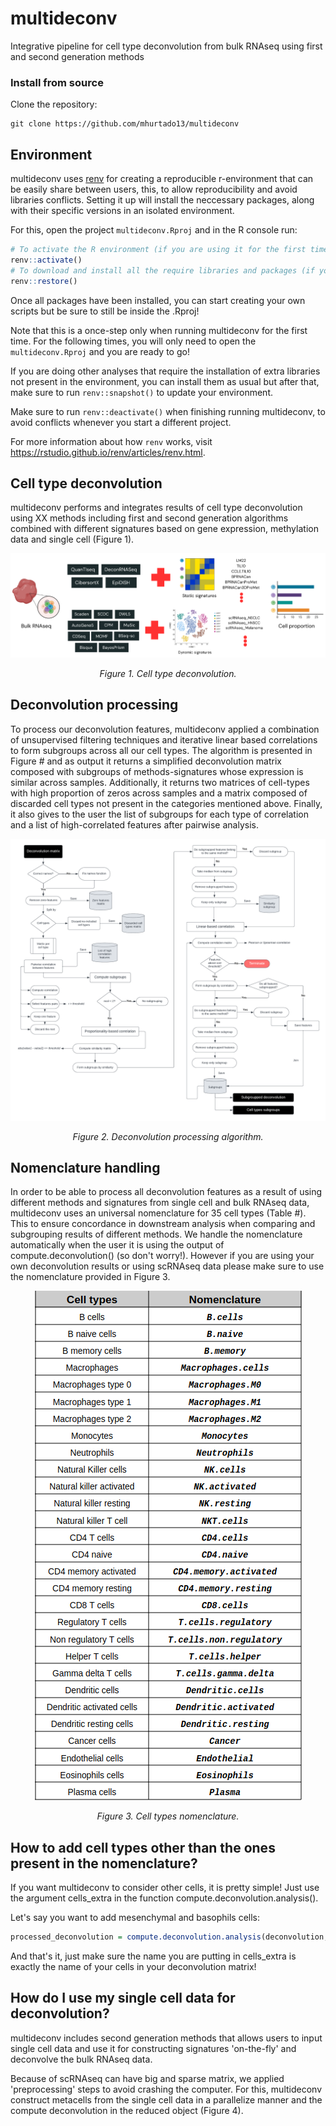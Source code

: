 # multideconv

Integrative pipeline for cell type deconvolution from bulk RNAseq using first and second generation methods

### Install from source
Clone the repository:
```
git clone https://github.com/mhurtado13/multideconv
```

## Environment

multideconv uses [renv](https://rstudio.github.io/renv/index.html) for creating a reproducible r-environment that can be easily share between users, this, to allow reproducibility and avoid libraries conflicts. Setting it up will install the neccessary packages, along with their specific versions in an isolated environment. 

For this, open the project `multideconv.Rproj` and in the R console run:

```r
# To activate the R environment (if you are using it for the first time)
renv::activate()
# To download and install all the require libraries and packages (if you are using it for the first time)
renv::restore() 
```

Once all packages have been installed, you can start creating your own scripts but be sure to still be inside the .Rproj!

Note that this is a once-step only when running multideconv for the first time. For the following times, you will only need to open the `multideconv.Rproj` and you are ready to go!

If you are doing other analyses that require the installation of extra libraries not present in the environment, you can install them as usual but after that, make sure to run `renv::snapshot()` to update your environment.

Make sure to run `renv::deactivate()` when finishing running multideconv, to avoid conflicts whenever you start a different project.

For more information about how `renv` works, visit https://rstudio.github.io/renv/articles/renv.html.

## Cell type deconvolution

multideconv performs and integrates results of cell type deconvolution using XX methods including first and second generation algorithms combined with different signatures based on gene expression, methylation data and single cell (Figure 1). 

<p align="center">
 <img src="man/Cell_deconvolution.png?raw=true" />
</p>

<p align="center"><i>
   Figure 1. Cell type deconvolution.
</i></p>

## Deconvolution processing

To process our deconvolution features, multideconv applied a combination of unsupervised filtering techniques and iterative linear based correlations to form subgroups across all our cell types. The algorithm is presented in Figure # and as output it returns a simplified deconvolution matrix composed with subgroups of methods-signatures whose expression is similar across samples. Additionally, it returns two matrices of cell-types with high proportion of zeros across samples and a matrix composed of discarded cell types not present in the categories mentioned above. Finally, it also gives to the user the list of subgroups for each type of correlation and a list of high-correlated features after pairwise analysis. 

<p align="center">
 <img src="man/Deconvolution_pipeline.png?raw=true" />
</p>

<p align="center"><i>
  Figure 2. Deconvolution processing algorithm.
</i></p>

## Nomenclature handling

In order to be able to process all deconvolution features as a result of using different methods and signatures from single cell and bulk RNAseq data, multideconv uses an universal nomenclature for 35 cell types (Table #). This to ensure concordance in downstream analysis when comparing and subgrouping results of different methods. We handle the nomenclature automatically when the user it is using the output of compute.deconvolution() (so don't worry!). However if you are using your own deconvolution results or using scRNAseq data please make sure to use the nomenclature provided in Figure 3. 

<p align="center">
 <img src="man/cell_types.png?raw=true" />
</p>

<p align="center"><i>
   Figure 3. Cell types nomenclature.
</i></p>

## How to add cell types other than the ones present in the nomenclature?

If you want multideconv to consider other cells, it is pretty simple! Just use the argument cells_extra in the function compute.deconvolution.analysis(). 

Let's say you want to add mesenchymal and basophils cells:

```r
processed_deconvolution = compute.deconvolution.analysis(deconvolution, corr = 0.7, seed = 123, cells_extra = c("mesenchymal", "basophils")) 
```

And that's it, just make sure the name you are putting in cells_extra is exactly the name of your cells in your deconvolution matrix!

## How do I use my single cell data for deconvolution?

multideconv includes second generation methods that allows users to input single cell data and use it for constructing signatures 'on-the-fly' and deconvolve the bulk RNAseq data.

Because of scRNAseq can have big and sparse matrix, we applied 'preprocessing' steps to avoid crashing the computer. For this, multideconv construct metacells from the single cell data in a parallelize manner and the compute deconvolution in the reduced object (Figure 4).

